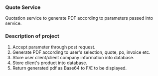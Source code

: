 ### Quote Service

Quotation service to generate PDF according to parameters passed into service.

### Description of project

1) Accept parameter through post request.
2) Generate PDF according to user's selection, quote, po, invoice etc.
3) Store user client/client company information into database.
4) Store client's product into database.
5) Return generated pdf as Base64 to F/E to be displayed.

